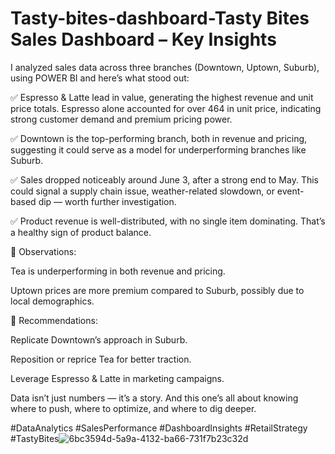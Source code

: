 # Tasty-bites-dashboard-Tasty Bites Sales Dashboard – Key Insights

I analyzed sales data across three branches (Downtown, Uptown, Suburb), using POWER BI and here’s what stood out:

✅ Espresso & Latte lead in value, generating the highest revenue and unit price totals. Espresso alone accounted for over 464 in unit price, indicating strong customer demand and premium pricing power.

✅ Downtown is the top-performing branch, both in revenue and pricing, suggesting it could serve as a model for underperforming branches like Suburb.

✅ Sales dropped noticeably around June 3, after a strong end to May. This could signal a supply chain issue, weather-related slowdown, or event-based dip — worth further investigation.

✅ Product revenue is well-distributed, with no single item dominating. That’s a healthy sign of product balance.

🔎 Observations:

Tea is underperforming in both revenue and pricing.

Uptown prices are more premium compared to Suburb, possibly due to local demographics.

📌 Recommendations:

Replicate Downtown’s approach in Suburb.

Reposition or reprice Tea for better traction.

Leverage Espresso & Latte in marketing campaigns.

Data isn’t just numbers — it’s a story. And this one’s all about knowing where to push, where to optimize, and where to dig deeper.

#DataAnalytics #SalesPerformance #DashboardInsights #RetailStrategy #TastyBites![6bc3594d-5a9a-4132-ba66-731f7b23c32d](https://github.com/user-attachments/assets/388e4372-d58e-4433-9b7f-1d078e006605)
